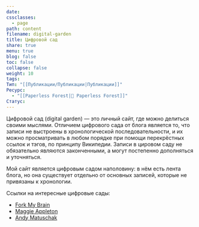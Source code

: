 ```yaml
---
date: 
cssclasses:
  - page
path: content
filename: digital-garden
title: Цифровой сад
share: true
menu: true
blog: false
toc: false
collapse: false
weight: 10
tags: 
Тип: "[[Публикации/Публикации|Публикации]]"
Ресурс:
  - "[[Paperless Forest|🌱 Paperless Forest]]"
Статус: 
---
```



Цифровой сад (digital garden) — это личный сайт, где можно делиться своими мыслями. Отличием цифрового сада от блога является то, что записи не выстроены в хронологической последовательности, и их можно просматривать в любом порядке при помощи перекрёстных ссылок и тэгов, по принципу Википедии. Записи в цировом саду не обязательно являются законченными, а могут постепенно дополняться и уточняться.

Мой сайт является цифровым садом наполовину: в нём есть лента блога, но она существует отдельно от основных записей, которые не привязаны к хронологии.

Ссылки на интересные цифровые сады:

- [Fork My Brain](https://notes.nicolevanderhoeven.com/Fork+My+Brain)
- [Maggie Appleton](https://maggieappleton.com)
- [Andy Matuschak](https://notes.andymatuschak.org) 

